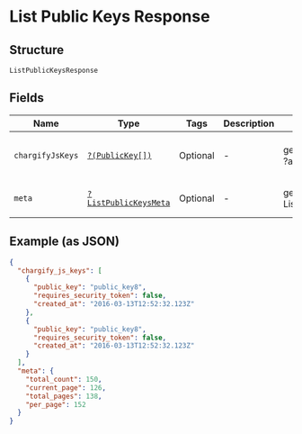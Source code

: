 
# List Public Keys Response

## Structure

`ListPublicKeysResponse`

## Fields

| Name | Type | Tags | Description | Getter | Setter |
|  --- | --- | --- | --- | --- | --- |
| `chargifyJsKeys` | [`?(PublicKey[])`](../../doc/models/public-key.md) | Optional | - | getChargifyJsKeys(): ?array | setChargifyJsKeys(?array chargifyJsKeys): void |
| `meta` | [`?ListPublicKeysMeta`](../../doc/models/list-public-keys-meta.md) | Optional | - | getMeta(): ?ListPublicKeysMeta | setMeta(?ListPublicKeysMeta meta): void |

## Example (as JSON)

```json
{
  "chargify_js_keys": [
    {
      "public_key": "public_key8",
      "requires_security_token": false,
      "created_at": "2016-03-13T12:52:32.123Z"
    },
    {
      "public_key": "public_key8",
      "requires_security_token": false,
      "created_at": "2016-03-13T12:52:32.123Z"
    }
  ],
  "meta": {
    "total_count": 150,
    "current_page": 126,
    "total_pages": 138,
    "per_page": 152
  }
}
```

